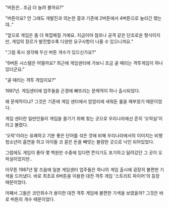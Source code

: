 "버튼은.. 조금 더 늘려 볼까요?"

"버튼이요? 안 그래도 개발진과 의논한 결과 기존에 2버튼에서 4버튼으로 늘리긴 했는데.."

"앞으로 게임은 좀 더 복잡해질 거예요. 지금이야 점프나 공격 같은 단조로운 형식이지만, 게임의 장르가 발전할수록 다양한 요구사항이 나올 수 있으니까요."

"그럼 혹시 생각해 두신 버튼 개수가 있으신가요?"

"6버튼 시스템은 어떨까요? 최근에 게임센터에 가보니 조금 골 때리는 격투게임이 하나 있더군요." 

"골 때리는 격투 게임이요?" 

1987년. 게임센터에 업주들을 곤경에 빠뜨리는 문제작이 하나 출시되었다.

왜 문제작이냐? 그것은 기존에 게임 센터에서 암암리에 세워둔 룰을 깨부쉈기 때문이었다.

게임 센터란 일반인들이 게임을 즐기기 위해 찾는 곳으로 우리나라에선 흔히 '오락실'이라고 불렸다.

'오락'이라는 유쾌하고 기분 좋은 단어를 섞은 것에 비해 우리나라에서의 이미지는 비행 청소년이 흡연을 하고 아이들 코 묻은 돈을 빼앗는 불량한 곳으로 낙인 되어있었다.

그럼에도 게임이 좋아 몇 백원만 수중에 있다면 쫀듸기도 포기하고 달려갔던 그 곳이 오락실이었지만..

아무튼 1987년 말 즈음에 일본 게임센터 업주들은 하나의 게임 출시에 굉장히 불편한 기색을 드러냈다. 바로 최초로 6버튼을 이용한 대전 격투 게임 '스트리트 파이어'의 등장 때문이었다.

어째서 그들은 코인회수가 용이한 대전 격투 게임에 불편한 기색을 보였을까? 그것은 바로 버튼의 개수 때문이었다.
